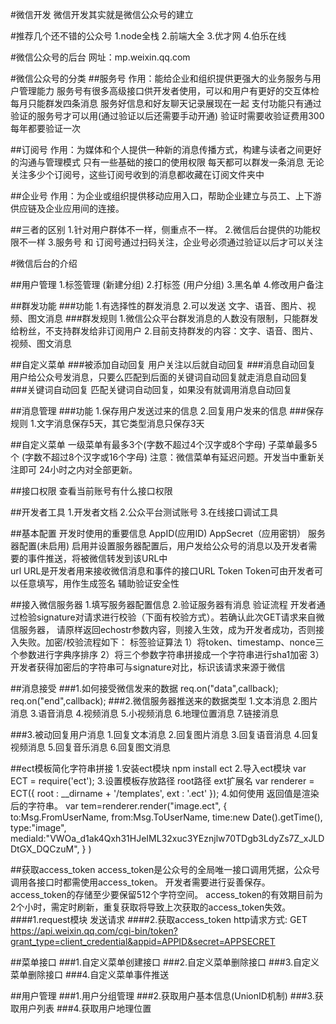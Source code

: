 

#微信开发
   微信开发其实就是微信公众号的建立
   
#推荐几个还不错的公众号
    1.node全栈
    2.前端大全
    3.优才网
    4.伯乐在线
 
#微信公众号的后台 
    网址：mp.weixin.qq.com

#微信公众号的分类
##服务号
    作用：能给企业和组织提供更强大的业务服务与用户管理能力
    服务号有很多高级接口供开发者使用，可以和用户有更好的交互体检
    每月只能群发四条消息
    服务好信息和好友聊天记录展现在一起
    支付功能只有通过验证的服务号才可以用(通过验证以后还需要手动开通) 验证时需要收验证费用300  每年都要验证一次
    
##订阅号
    作用：为媒体和个人提供一种新的消息传播方式，构建与读者之间更好的沟通与管理模式
    只有一些基础的接口的使用权限
    每天都可以群发一条消息
    无论关注多少个订阅号，这些订阅号收到的消息都收藏在订阅文件夹中
    
##企业号
    作用：为企业或组织提供移动应用入口，帮助企业建立与员工、上下游供应链及企业应用间的连接。
    
##三者的区别
    1.针对用户群体不一样，侧重点不一样。
    2.微信后台提供的功能权限不一样 
    3.服务号 和 订阅号通过扫码关注，企业号必须通过验证以后才可以关注
    
    
#微信后台的介绍

##用户管理
    1.标签管理 (新建分组)
    2.打标签   (用户分组)
    3.黑名单
    4.修改用户备注
    
##群发功能
###功能
    1.有选择性的群发消息
    2.可以发送 文字、语音、图片、视频、图文消息
###群发规则
    1.微信公众平台群发消息的人数没有限制，只能群发给粉丝，不支持群发给非订阅用户
    2.目前支持群发的内容：文字、语音、图片、视频、图文消息

##自定义菜单
###被添加自动回复
    用户关注以后就自动回复
###消息自动回复
    用户给公众号发消息，只要么匹配到后面的关键词自动回复就走消息自动回复
###关键词自动回复
    匹配关键词自动回复，如果没有就调用消息自动回复


##消息管理
###功能
    1.保存用户发送过来的信息
    2.回复用户发来的信息
###保存规则
    1.文字消息保存5天，其它类型消息只保存3天

##自定义菜单
    一级菜单有最多3个(字数不超过4个汉字或8个字母)  子菜单最多5个 (字数不超过8个汉字或16个字母)
    注意：微信菜单有延迟问题。开发当中重新关注即可  24小时之内对全部更新。

##接口权限
    查看当前账号有什么接口权限

##开发者工具
    1.开发者文档
    2.公众平台测试账号
    3.在线接口调试工具
    
##基本配置
    开发时使用的重要信息
        AppID(应用ID)
        AppSecret（应用密钥）
    服务器配置(未启用)
        启用并设置服务器配置后，用户发给公众号的消息以及开发者需要的事件推送，将被微信转发到该URL中    
        url
            URL是开发者用来接收微信消息和事件的接口URL
        Token
            Token可由开发者可以任意填写，用作生成签名  辅助验证安全性
            
##接入微信服务器
    1.填写服务器配置信息
    2.验证服务器有消息
        验证流程
            开发者通过检验signature对请求进行校验（下面有校验方式）。若确认此次GET请求来自微信服务器，
            请原样返回echostr参数内容，则接入生效，成为开发者成功，否则接入失败。加密/校验流程如下：
        标签验证算法
            1）将token、timestamp、nonce三个参数进行字典序排序
            2）将三个参数字符串拼接成一个字符串进行sha1加密
            3）开发者获得加密后的字符串可与signature对比，标识该请求来源于微信
            
##消息接受
###1.如何接受微信发来的数据
        req.on("data",callback);
        req.on("end",callback);
###2.微信服务器推送来的数据类型
    1.文本消息
    2.图片消息
    3.语音消息
    4.视频消息
    5.小视频消息
    6.地理位置消息
    7.链接消息
    
###3.被动回复用户消息
    1.回复文本消息
    2.回复图片消息
    3.回复语音消息
    4.回复视频消息
    5.回复音乐消息
    6.回复图文消息
    
##ect模板简化字符串拼接
    1.安装ect模块 
        npm install ect
    2.导入ect模块 
        var ECT = require('ect');
    3.设置模板存放路径   root路径  ext扩展名
        var renderer = ECT({ root : __dirname + '/templates', ext : '.ect' });
    4.如何使用 返回值是渲染后的字符串。
        var tem=renderer.render("image.ect",
            {
                to:Msg.FromUserName,
                from:Msg.ToUserName,
                time:new Date().getTime(),
                type:"image",
                mediaId:"VWOa_d1ak4Qxh31HJeIML32xuc3YEznjlw70TDgb3LdyZs7Z_xJLDDtGX_DQCzuM",
            }
        )
        
##获取access_token
    access_token是公众号的全局唯一接口调用凭据，公众号调用各接口时都需使用access_token。
    开发者需要进行妥善保存。access_token的存储至少要保留512个字符空间。
    access_token的有效期目前为2个小时，需定时刷新，重复获取将导致上次获取的access_token失效。
####1.request模块
    发送请求
####2.获取access_token
    http请求方式: GET
    https://api.weixin.qq.com/cgi-bin/token?grant_type=client_credential&appid=APPID&secret=APPSECRET

    
    

##菜单接口
###1.自定义菜单创建接口
###2.自定义菜单删除接口
###3.自定义菜单删除接口
###4.自定义菜单事件推送


##用户管理
###1.用户分组管理
###2.获取用户基本信息(UnionID机制)
###3.获取用户列表
###4.获取用户地理位置


